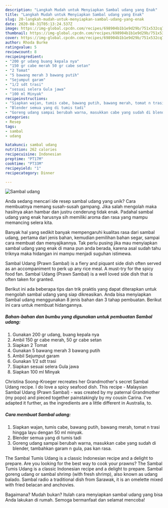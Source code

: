 ```yaml
---
description: "Langkah Mudah untuk Menyiapkan Sambal udang yang Enak"
title: "Langkah Mudah untuk Menyiapkan Sambal udang yang Enak"
slug: 20-langkah-mudah-untuk-menyiapkan-sambal-udang-yang-enak
date: 2020-08-31T05:13:24.537Z
image: https://img-global.cpcdn.com/recipes/698904b1b1e9d29b/751x532cq70/sambal-udang-foto-resep-utama.jpg
thumbnail: https://img-global.cpcdn.com/recipes/698904b1b1e9d29b/751x532cq70/sambal-udang-foto-resep-utama.jpg
cover: https://img-global.cpcdn.com/recipes/698904b1b1e9d29b/751x532cq70/sambal-udang-foto-resep-utama.jpg
author: Rhoda Burke
ratingvalue: 5
reviewcount: 8
recipeingredient:
- "200 gr udang buang kepala nya"
- "150 gr cabe merah 50 gr cabe setan"
- "2 Tomat"
- "5 bawang merah 3 bawang putih"
- "Sejumput garam"
- "1/2 sdt trasi"
- "sesuai selera Gula jawa"
- "100 ml Minyak"
recipeinstructions:
- "Siapkan wajan, tumis cabe, bawang putih, bawang merah, tomat n trasi hingga layu dengan 50 ml minyak."
- "Blender semua yang di tumis tadi"
- "Goreng udang sampai berubah warna, masukkan cabe yang sudah di blender, tambahkan garam n gula, pas kan rasa."
categories:
- Resep
tags:
- sambal
- udang

katakunci: sambal udang 
nutrition: 262 calories
recipecuisine: Indonesian
preptime: "PT17M"
cooktime: "PT33M"
recipeyield: "1"
recipecategory: Dinner

---
```



![Sambal udang](https://img-global.cpcdn.com/recipes/698904b1b1e9d29b/751x532cq70/sambal-udang-foto-resep-utama.jpg)

Anda sedang mencari ide resep sambal udang yang unik? Cara membuatnya memang susah-susah gampang. Jika salah mengolah maka hasilnya akan hambar dan justru cenderung tidak enak. Padahal sambal udang yang enak harusnya sih memiliki aroma dan rasa yang mampu memancing selera kita.

Banyak hal yang sedikit banyak mempengaruhi kualitas rasa dari sambal udang, pertama dari jenis bahan, kemudian pemilihan bahan segar, sampai cara membuat dan menyajikannya. Tak perlu pusing jika mau menyiapkan sambal udang yang enak di mana pun anda berada, karena asal sudah tahu triknya maka hidangan ini mampu menjadi suguhan istimewa.

Sambal Udang (Prawn Sambal) is a fiery and piquant side dish often served as an accompaniment to perk up any rice meal. A must-try for the spicy food fan. Sambal Udang (Prawn Sambal) is a well loved side dish that is often taken for granted.


Berikut ini ada beberapa tips dan trik praktis yang dapat diterapkan untuk mengolah sambal udang yang siap dikreasikan. Anda bisa menyiapkan Sambal udang menggunakan 8 jenis bahan dan 3 tahap pembuatan. Berikut ini cara untuk membuat hidangannya.

<!--inarticleads1-->

##### Bahan-bahan dan bumbu yang digunakan untuk pembuatan Sambal udang:

1. Gunakan 200 gr udang, buang kepala nya
1. Ambil 150 gr cabe merah, 50 gr cabe setan
1. Siapkan 2 Tomat
1. Gunakan 5 bawang merah 3 bawang putih
1. Ambil Sejumput garam
1. Gunakan 1/2 sdt trasi
1. Siapkan sesuai selera Gula jawa
1. Siapkan 100 ml Minyak


Christina Soong-Kroeger recreates her Grandmother&#39;s secret Sambal Udang recipe. I do love a spicy seafood dish. This recipe - Malaysian Sambal Udang (Prawn Sambal) - was created by my paternal Grandmother (my popo) and pieced together painstakingly by my cousin Carina. I&#39;ve adapted it further, as the ingredients are a little different in Australia, to. 

<!--inarticleads2-->

##### Cara membuat Sambal udang:

1. Siapkan wajan, tumis cabe, bawang putih, bawang merah, tomat n trasi hingga layu dengan 50 ml minyak.
1. Blender semua yang di tumis tadi
1. Goreng udang sampai berubah warna, masukkan cabe yang sudah di blender, tambahkan garam n gula, pas kan rasa.


The Sambal Tumis Udang is a classic Indonesian recipe and a delight to prepare. Are you looking for the best way to cook your prawns? The Sambal Tumis Udang is a classic Indonesian recipe and a delight to prepare. Sambal goreng udang or sambal shrimp (with fresh shrimp), also known as udang balado. Sambal radio a traditional dish from Sarawak, it is an omelette mixed with fried belacan and anchovies. 

Bagaimana? Mudah bukan? Itulah cara menyiapkan sambal udang yang bisa Anda lakukan di rumah. Semoga bermanfaat dan selamat mencoba!

